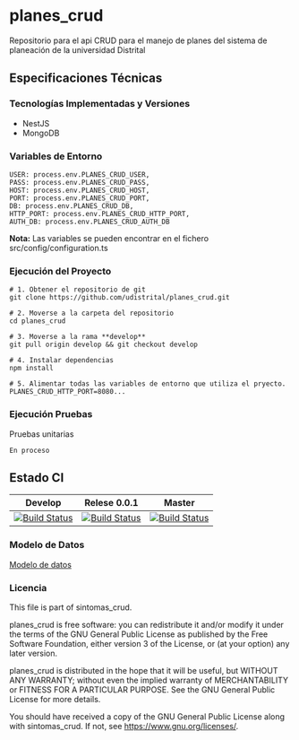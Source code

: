 # planes_crud
Repositorio para el api CRUD para el manejo de planes del sistema de planeación de la universidad Distrital

## Especificaciones Técnicas
### Tecnologías Implementadas y Versiones
- NestJS
- MongoDB

### Variables de Entorno
```
USER: process.env.PLANES_CRUD_USER,
PASS: process.env.PLANES_CRUD_PASS,
HOST: process.env.PLANES_CRUD_HOST,
PORT: process.env.PLANES_CRUD_PORT,
DB: process.env.PLANES_CRUD_DB,
HTTP_PORT: process.env.PLANES_CRUD_HTTP_PORT,
AUTH_DB: process.env.PLANES_CRUD_AUTH_DB 
```
**Nota:** Las variables se pueden encontrar en el fichero src/config/configuration.ts

### Ejecución del Proyecto 


```
# 1. Obtener el repositorio de git
git clone https://github.com/udistrital/planes_crud.git

# 2. Moverse a la carpeta del repositorio 
cd planes_crud

# 3. Moverse a la rama **develop**
git pull origin develop && git checkout develop

# 4. Instalar dependencias
npm install 

# 5. Alimentar todas las variables de entorno que utiliza el pryecto.
PLANES_CRUD_HTTP_PORT=8080... 

```
### Ejecución Pruebas 
Pruebas unitarias

```
En proceso
```
## Estado CI

| Develop | Relese 0.0.1 | Master |
| -- | -- | -- |
| [![Build Status]()]() | [![Build Status]()]() | [![Build Status]()]() |



### Modelo de Datos

[Modelo de datos]()

### Licencia

This file is part of sintomas_crud.

planes_crud is free software: you can redistribute it and/or modify it under the terms of the GNU General Public License as published by the Free Software Foundation, either version 3 of the License, or (at your option) any later version.

planes_crud is distributed in the hope that it will be useful, but WITHOUT ANY WARRANTY; without even the implied warranty of MERCHANTABILITY or FITNESS FOR A PARTICULAR PURPOSE. See the GNU General Public License for more details.

You should have received a copy of the GNU General Public License along with sintomas_crud. If not, see https://www.gnu.org/licenses/.
